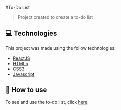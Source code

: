 #To-Do List

> Project created to create a to-do list


## :computer: Technologies
This project was made using the follow technologies:

* [ReactJS](https://pt-br.reactjs.org/)
* [HTML5](https://developer.mozilla.org/pt-BR/docs/Web/HTML/HTML5)
* [CSS3](https://developer.mozilla.org/pt-BR/docs/Web/CSS)
* [Javascript](https://developer.mozilla.org/pt-BR/docs/Web/JavaScript)


## :construction_worker: How to use

To see and use the to-do list, click [here](https://bis-pcg-notas.netlify.app/).
